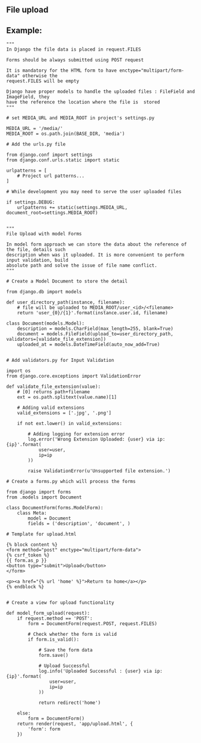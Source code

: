 File upload
-------

## Example:

	"""
	In Django the file data is placed in request.FILES

	Forms should be always submitted using POST request

	It is mandatory for the HTML form to have enctype="multipart/form-data" otherwise the 
	request.FILES will be empty

	Django have proper models to handle the uploaded files : FileField and ImageField, they 
	have the reference the location where the file is  stored
	"""

	# set MEDIA_URL and MEDIA_ROOT in project's settings.py

	MEDIA_URL = '/media/'
	MEDIA_ROOT = os.path.join(BASE_DIR, 'media')

	# Add the urls.py file 

	from django.conf import settings
	from django.conf.urls.static import static

	urlpatterns = [
    	# Project url patterns...
	]

	# While development you may need to serve the user uploaded files

	if settings.DEBUG:
    	urlpatterns += static(settings.MEDIA_URL, document_root=settings.MEDIA_ROOT)


    """
   	File Upload with model Forms

    In model form approach we can store the data about the reference of the file, details such 
    description when was it uploaded. It is more convenient to perform input validation, build
    absolute path and solve the issue of file name conflict.
    """

    # Create a Model Document to store the detail

    from django.db import models

    def user_directory_path(instance, filename):
    	# file will be uploaded to MEDIA_ROOT/user_<id>/<filename>
    	return 'user_{0}/{1}'.format(instance.user.id, filename)

	class Document(models.Model):
    	description = models.CharField(max_length=255, blank=True)
    	document = models.FileField(upload_to=user_directory_path, validators=[validate_file_extension])
    	uploaded_at = models.DateTimeField(auto_now_add=True)


    # Add validators.py for Input Validation

    import os
    from django.core.exceptions import ValidationError	

    def validate_file_extension(value):
        # [0] returns path+filename
    	ext = os.path.splitext(value.name)[1]  
    	
        # Adding valid extensions
        valid_extensions = ['.jpg', '.png']
    	
        if not ext.lower() in valid_extensions:
            
            # Adding logging for extension error
            log.error('Wrong Extension Uploaded: {user} via ip: {ip}'.format(
                user=user,
                ip=ip
            ))

        	raise ValidationError(u'Unsupported file extension.')

    # Create a forms.py which will process the forms

    from django import forms
	from .models import Document

	class DocumentForm(forms.ModelForm):
    	class Meta:
        	model = Document
        	fields = ('description', 'document', ) 

    # Template for upload.html 

    {% block content %}
  	<form method="post" enctype="multipart/form-data">
    {% csrf_token %}
    {{ form.as_p }}
    <button type="submit">Upload</button>
  	</form>

  	<p><a href="{% url 'home' %}">Return to home</a></p>
	{% endblock %}


    # Create a view for upload functionality
    
    def model_form_upload(request):
    	if request.method == 'POST':
        	form = DocumentForm(request.POST, request.FILES)
        	
            # Check whether the form is valid
            if form.is_valid():

                # Save the form data
            	form.save()

                # Upload Successful
                log.info('Uploaded Successful : {user} via ip: {ip}'.format(
                    user=user,
                    ip=ip
                ))
            	
                return redirect('home')

    	else:
        	form = DocumentForm()
    	return render(request, 'app/upload.html', {
            'form': form
    	})